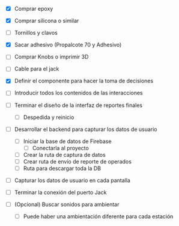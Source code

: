 - [x] Comprar epoxy
- [x] Comprar silicona o similar
- [ ] Tornillos y clavos
- [x] Sacar adhesivo (Propalcote 70 y Adhesivo)
- [ ] Comprar Knobs o imprimir 3D
- [ ] Cable para el jack


- [x] Definir el componente para hacer la toma de decisiones
- [ ] Introducir todos los contenidos de las interacciones
- [ ] Terminar el diseño de la interfaz de reportes finales
	- [ ] Despedida y reinicio
- [ ] Desarrollar el backend para capturar los datos de usuario
	- [ ] Iniciar la base de datos de Firebase
		- [ ] Conectarla al proyecto
	- [ ] Crear la ruta de captura de datos
	- [ ] Crear ruta de envío de reporte de operados
	- [ ] Ruta para descargar toda la DB
- [ ] Capturar los datos de usuario en cada pantalla
- [ ] Terminar la conexión del puerto Jack
- [ ] (Opcional) Buscar sonidos para ambientar
	- [ ] Puede haber una ambientación diferente para cada estación